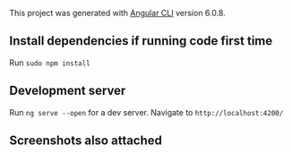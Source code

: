 This project was generated with [Angular CLI](https://github.com/angular/angular-cli) version 6.0.8.

## Install dependencies if running code first time
Run `sudo npm install`

## Development server
Run `ng serve --open` for a dev server. Navigate to `http://localhost:4200/`

## Screenshots also attached 